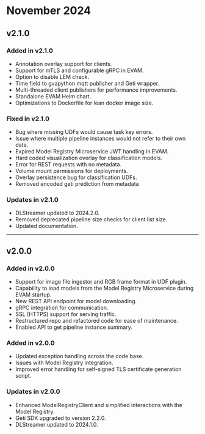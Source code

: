 # November 2024

## v2.1.0

### Added in v2.1.0
- Annotation overlay support for clients.
- Support for mTLS and configurable gRPC in EVAM.
- Option to disable LEM check.
- Time field to gvapython mqtt publisher and Geti wrapper.
- Multi-threaded client publishers for performance improvements.
- Standalone EVAM Helm chart.
- Optimizations to Dockerfile for lean docker image size.

### Fixed in v2.1.0
- Bug where missing UDFs would cause task key errors.
- Issue where multiple pipeline instances would not refer to their own data.
- Expired Model Registry Microservice JWT handling in EVAM.
- Hard coded visualization overlay for classification models.
- Error for REST requests with no metadata.
- Volume mount permissions for deployments.
- Overlay persistence bug for classification UDFs.
- Removed encoded geti prediction from metadata

### Updates in v2.1.0
- DLStreamer updated to 2024.2.0.
- Removed deprecated pipeline size checks for client list size.
- Updated documentation.

---

## v2.0.0

### Added in v2.0.0
- Support for image file ingestor and RGB frame format in UDF plugin.
- Capability to load models from the Model Registry Microservice during EVAM startup.
- New REST API endpoint for model downloading.
- gRPC integration for communication.
- SSL (HTTPS) support for serving traffic.
- Restructured repo and refactored code for ease of maintenance.
- Enabled API to get pipeline instance summary.

### Added in v2.0.0
- Updated exception handling across the code base.
- Issues with Model Registry integration.
- Improved error handling for self-signed TLS certificate generation script.

### Updates in v2.0.0
- Enhanced ModelRegistryClient and simplified interactions with the Model Registry.
- Geti SDK upgraded to version 2.2.0.
- DLStreamer updated to 2024.1.0.